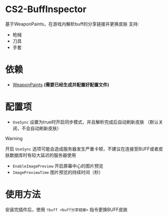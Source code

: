 # CS2-BuffInspector
基于WeaponPaints，在游戏内解析buff的分享链接并更换皮肤
支持:
- 枪械
- 刀具
- 手套

# 依赖
- [WeaponPaints](https://github.com/Nereziel/cs2-WeaponPaints) **(需要已经生成并配置好配置文件)**

# 配置项
- `UseSync` 设置为true时开启同步模式，并且解析完成后自动刷新皮肤 （默认关闭，不会自动刷新皮肤）
> [!WARNING]
> 开启 `UseSync` 选项可能会造成服务器发生严重卡顿，不建议在连接至BUFF或者皮肤数据库时有较大延迟的服务器使用
- `EnableImagePreview` 开启屏幕中心的图片预览
- `ImagePreviewTime` 图片预览的持续时间（秒）

# 使用方法
安装完插件后，使用
`!buff <buff分享链接>`
指令更换BUFF皮肤


